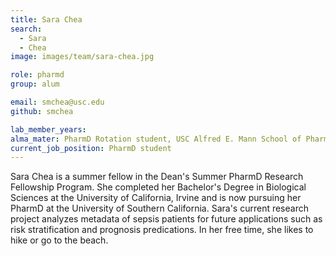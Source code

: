 ```yaml
---
title: Sara Chea
search:
  - Sara
  - Chea
image: images/team/sara-chea.jpg

role: pharmd
group: alum

email: smchea@usc.edu
github: smchea

lab_member_years:
alma_mater: PharmD Rotation student, USC Alfred E. Mann School of Pharmacy and Pharmaceutical Sciences 
current_job_position: PharmD student 
---
```


Sara Chea is a summer fellow in the Dean's Summer PharmD Research Fellowship Program. She completed her Bachelor's Degree in Biological Sciences at the University of California, Irvine and is now pursuing her PharmD at the University of Southern California. Sara's current research project analyzes metadata of sepsis patients for future applications such as risk stratification and prognosis predications. In her free time, she likes to hike or go to the beach.
